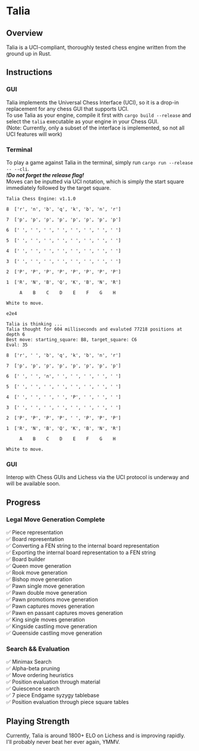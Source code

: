 # Talia

## Overview
Talia is a UCI-compliant, thoroughly tested chess engine written from the ground up in Rust.


## Instructions
### GUI
Talia implements the Universal Chess Interface (UCI), so it is a drop-in replacement for any
chess GUI that supports UCI.  
To use Talia as your engine, compile it first with `cargo build --release` and select the `talia` executable
as your engine in your Chess GUI.  
(Note: Currently, only a subset of the interface is implemented, so not all UCI features will work)

### Terminal
To play a game against Talia in the terminal, simply run `cargo run --release -- --cli`.  
***!Do not forget the release flag!***  
Moves can be inputted via UCI notation, which is simply the start square immediately followed
by the target square.
```
Talia Chess Engine: v1.1.0

8  ['r', 'n', 'b', 'q', 'k', 'b', 'n', 'r']

7  ['p', 'p', 'p', 'p', 'p', 'p', 'p', 'p']

6  [' ', ' ', ' ', ' ', ' ', ' ', ' ', ' ']

5  [' ', ' ', ' ', ' ', ' ', ' ', ' ', ' ']

4  [' ', ' ', ' ', ' ', ' ', ' ', ' ', ' ']

3  [' ', ' ', ' ', ' ', ' ', ' ', ' ', ' ']

2  ['P', 'P', 'P', 'P', 'P', 'P', 'P', 'P']

1  ['R', 'N', 'B', 'Q', 'K', 'B', 'N', 'R']

     A    B    C    D    E    F    G    H

White to move.

e2e4

Talia is thinking ...
Talia thought for 604 milliseconds and evaluted 77218 positions at depth 6
Best move: starting_square: B8, target_square: C6
Eval: 35

8  ['r', ' ', 'b', 'q', 'k', 'b', 'n', 'r']

7  ['p', 'p', 'p', 'p', 'p', 'p', 'p', 'p']

6  [' ', ' ', 'n', ' ', ' ', ' ', ' ', ' ']

5  [' ', ' ', ' ', ' ', ' ', ' ', ' ', ' ']

4  [' ', ' ', ' ', ' ', 'P', ' ', ' ', ' ']

3  [' ', ' ', ' ', ' ', ' ', ' ', ' ', ' ']

2  ['P', 'P', 'P', 'P', ' ', 'P', 'P', 'P']

1  ['R', 'N', 'B', 'Q', 'K', 'B', 'N', 'R']

     A    B    C    D    E    F    G    H

White to move.

```

### GUI
Interop with Chess GUIs and Lichess via the UCI protocol is underway and will be available soon.

## Progress

### Legal Move Generation Complete
✅ Piece representation  
✅ Board representation  
✅ Converting a FEN string to the internal board representation  
✅ Exporting the internal board representation to a FEN string  
✅ Board builder  
✅ Queen move generation  
✅ Rook move generation  
✅ Bishop move generation  
✅ Pawn single move generation   
✅ Pawn double move generation  
✅ Pawn promotions move generation  
✅ Pawn captures moves generation  
✅ Pawn en passant captures moves generation  
✅ King single moves generation   
✅ Kingside castling move generation  
✅ Queenside castling move generation  

### Search && Evaluation
✅ Minimax Search  
✅ Alpha-beta pruning  
✅ Move ordering heuristics  
✅ Position evaluation through material  
✅ Quiescence search  
✅ 7 piece Endgame syzygy tablebase  
✅ Position evaluation through piece square tables 

## Playing Strength
Currently, Talia is around 1800+ ELO on Lichess and is improving rapidly.  
I'll probably never beat her ever again, YMMV.

